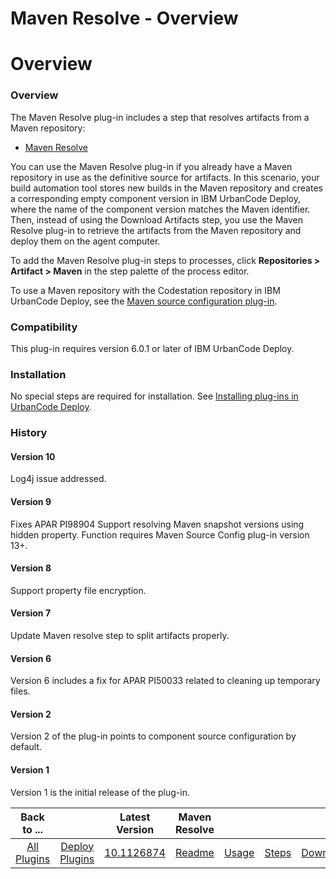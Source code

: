 
Maven Resolve - Overview
========================

# Overview


### Overview



The Maven Resolve plug-in includes a step that resolves artifacts from a Maven repository:

* [Maven Resolve](#maven_resolve "Maven Resolve")

You can use the Maven Resolve plug-in if you already have a Maven repository in use as the definitive source for artifacts. In this scenario, your build automation tool stores new builds in the Maven repository and creates a corresponding empty component version in IBM UrbanCode Deploy, where the name of the component version matches the Maven identifier. Then, instead of using the Download Artifacts step, you use the Maven Resolve plug-in to retrieve the artifacts from the Maven repository and deploy them on the agent computer.

To add the Maven Resolve plug-in steps to processes, click **Repositories > Artifact > Maven** in the step palette of the process editor.

To use a Maven repository with the Codestation repository in IBM UrbanCode Deploy, see the [Maven source configuration plug-in](https://www.urbancode.com/plugin/maven-ibmucd/).

### Compatibility

This plug-in requires version 6.0.1 or later of IBM UrbanCode Deploy.

### Installation

No special steps are required for installation. See [Installing plug-ins in UrbanCode Deploy](https://www.urbancode.com/resource/installing-plug-ins-in-urbancode-products/ "Installing plug-ins in UrbanCode Deploy").

### History

#### Version 10

Log4j issue addressed.

#### Version 9

Fixes APAR PI98904 Support resolving Maven snapshot versions using hidden property. Function requires Maven Source Config plug-in version 13+.

#### Version 8

Support property file encryption.

#### Version 7

Update Maven resolve step to split artifacts properly.

#### Version 6

Version 6 includes a fix for APAR PI50033 related to cleaning up temporary files.

#### Version 2

Version 2 of the plug-in points to component source configuration by default.

#### Version 1

Version 1 is the initial release of the plug-in.


|Back to ...||Latest Version|Maven Resolve ||||
| :---: | :---: | :---: | :---: | :---: | :---: | :---: |
|[All Plugins](../../index.md)|[Deploy Plugins](../README.md)|[10.1126874](https://raw.githubusercontent.com/UrbanCode/IBM-UCD-PLUGINS/main/files/Maven/ucd-Maven-10.1126874.zip)|[Readme](README.md)|[Usage](usage.md)|[Steps](steps.md)|[Downloads](downloads.md)|
